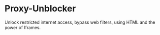 # Proxy-Unblocker
Unlock restricted internet access, bypass web filters, using HTML and the power of Iframes.
